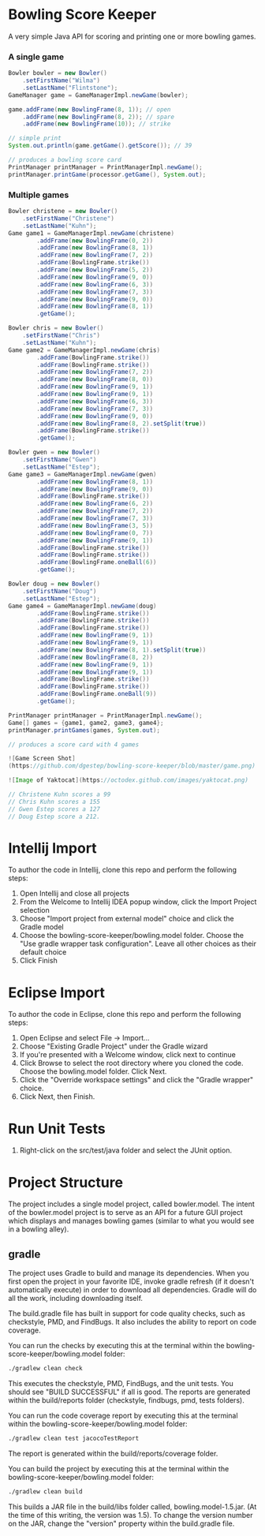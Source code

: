 # Bowling Score Keeper
A very simple Java API for scoring and printing one or more bowling games.

### A single game

```Java
Bowler bowler = new Bowler()
    .setFirstName("Wilma")
    .setLastName("Flintstone");
GameManager game = GameManagerImpl.newGame(bowler);

game.addFrame(new BowlingFrame(8, 1)); // open
    .addFrame(new BowlingFrame(8, 2)); // spare
    .addFrame(new BowlingFrame(10)); // strike

// simple print
System.out.println(game.getGame().getScore()); // 39

// produces a bowling score card
PrintManager printManager = PrintManagerImpl.newGame();
printManager.printGame(processor.getGame(), System.out);
```

### Multiple games
```Java
Bowler christene = new Bowler()
    .setFirstName("Christene")
    .setLastName("Kuhn");
Game game1 = GameManagerImpl.newGame(christene)
        .addFrame(new BowlingFrame(0, 2))
        .addFrame(new BowlingFrame(8, 1))
        .addFrame(new BowlingFrame(7, 2))
        .addFrame(BowlingFrame.strike())
        .addFrame(new BowlingFrame(5, 2))
        .addFrame(new BowlingFrame(9, 0))
        .addFrame(new BowlingFrame(6, 3))
        .addFrame(new BowlingFrame(7, 3))
        .addFrame(new BowlingFrame(9, 0))
        .addFrame(new BowlingFrame(8, 1))
        .getGame();

Bowler chris = new Bowler()
    .setFirstName("Chris")
    .setLastName("Kuhn");
Game game2 = GameManagerImpl.newGame(chris)
        .addFrame(BowlingFrame.strike())
        .addFrame(BowlingFrame.strike())
        .addFrame(new BowlingFrame(7, 2))
        .addFrame(new BowlingFrame(8, 0))
        .addFrame(new BowlingFrame(9, 1))
        .addFrame(new BowlingFrame(9, 1))
        .addFrame(new BowlingFrame(6, 3))
        .addFrame(new BowlingFrame(7, 3))
        .addFrame(new BowlingFrame(9, 0))
        .addFrame(new BowlingFrame(8, 2).setSplit(true))
        .addFrame(BowlingFrame.strike())
        .getGame();

Bowler gwen = new Bowler()
    .setFirstName("Gwen")
    .setLastName("Estep");
Game game3 = GameManagerImpl.newGame(gwen)
        .addFrame(new BowlingFrame(8, 1))
        .addFrame(new BowlingFrame(9, 0))
        .addFrame(BowlingFrame.strike())
        .addFrame(new BowlingFrame(6, 2))
        .addFrame(new BowlingFrame(7, 2))
        .addFrame(new BowlingFrame(7, 3))
        .addFrame(new BowlingFrame(3, 5))
        .addFrame(new BowlingFrame(0, 7))
        .addFrame(new BowlingFrame(9, 1))
        .addFrame(BowlingFrame.strike())
        .addFrame(BowlingFrame.strike())
        .addFrame(BowlingFrame.oneBall(6))
        .getGame();

Bowler doug = new Bowler()
    .setFirstName("Doug")
    .setLastName("Estep");
Game game4 = GameManagerImpl.newGame(doug)
        .addFrame(BowlingFrame.strike())
        .addFrame(BowlingFrame.strike())
        .addFrame(BowlingFrame.strike())
        .addFrame(new BowlingFrame(9, 1))
        .addFrame(new BowlingFrame(9, 1))
        .addFrame(new BowlingFrame(8, 1).setSplit(true))
        .addFrame(new BowlingFrame(8, 2))
        .addFrame(new BowlingFrame(9, 1))
        .addFrame(new BowlingFrame(9, 1))
        .addFrame(BowlingFrame.strike())
        .addFrame(BowlingFrame.strike())
        .addFrame(BowlingFrame.oneBall(9))
        .getGame();

PrintManager printManager = PrintManagerImpl.newGame();
Game[] games = {game1, game2, game3, game4};
printManager.printGames(games, System.out);

// produces a score card with 4 games

![Game Screen Shot]
(https://github.com/dgestep/bowling-score-keeper/blob/master/game.png)

![Image of Yaktocat](https://octodex.github.com/images/yaktocat.png)

// Christene Kuhn scores a 99
// Chris Kuhn scores a 155
// Gwen Estep scores a 127
// Doug Estep score a 212.
```

# Intellij Import
To author the code in Intellij, clone this repo and perform the following steps:

1. Open Intellij and close all projects
2. From the Welcome to Intellij IDEA popup window, click the Import Project selection
3. Choose "Import project from external model" choice and click the Gradle model
4. Choose the bowling-score-keeper/bowling.model folder. Choose the "Use gradle wrapper task configuration".  Leave all other choices as their default choice
5. Click Finish

# Eclipse Import
To author the code in Eclipse, clone this repo and perform the following steps:

1. Open Eclipse and select File -> Import...
2. Choose "Existing Gradle Project" under the Gradle wizard
3. If you're presented with a Welcome window, click next to continue
4. Click Browse to select the root directory where you cloned the code. Choose the bowling.model folder. Click Next.
5. Click the "Override workspace settings" and click the "Gradle wrapper" choice.
6. Click Next, then Finish.

# Run Unit Tests
1. Right-click on the src/test/java folder and select the JUnit option.

# Project Structure
The project includes a single model project, called bowler.model.  The intent of the bowler.model project is to serve as an API for a future GUI project which displays and manages bowling games (similar to what you would see in a bowling alley).  

## gradle
The project uses Gradle to build and manage its dependencies. When you first open the project in your favorite IDE, invoke gradle refresh (if it doesn't automatically execute) in order to download all dependencies.  Gradle will do all the work, including downloading itself.

The build.gradle file has built in support for code quality checks, such as checkstyle, PMD, and FindBugs.  It also includes the ability to report on code coverage.

You can run the checks by executing this at the terminal within the bowling-score-keeper/bowling.model folder:

```sh
./gradlew clean check
```

This executes the checkstyle, PMD, FindBugs, and the unit tests.  You should see "BUILD SUCCESSFUL" if all is good.  The reports are generated within the build/reports folder (checkstyle, findbugs, pmd, tests folders).

You can run the code coverage report by executing this at the terminal within the bowling-score-keeper/bowling.model folder:

```sh
./gradlew clean test jacocoTestReport
```

The report is generated within the build/reports/coverage folder.

You can build the project by executing this at the terminal within the bowling-score-keeper/bowling.model folder:

```sh
./gradlew clean build
```

This builds a JAR file in the build/libs folder called, bowling.model-1.5.jar. (At the time of this writing, the version was 1.5). To change the version number on the JAR, change the "version" property within the build.gradle file.
